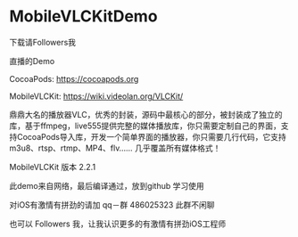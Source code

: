 # MobileVLCKitDemo

下载请Followers我

直播的Demo



CocoaPods:     https://cocoapods.org

MobileVLCKit:  https://wiki.videolan.org/VLCKit/


鼎鼎大名的播放器VLC，优秀的封装，源码中最核心的部分，被封装成了独立的库，基于ffmpeg，live555提供完整的媒体播放库，你只需要定制自己的界面，支持CocoaPods导入库，开发一个简单界面的播放器，你只需要几行代码，它支持m3u8、rtsp、rtmp、MP4、flv…… 几乎覆盖所有媒体格式！


MobileVLCKit 版本  2.2.1

此demo来自网络，最后编译通过，放到github 学习使用

对iOS有激情有拼劲的请加 qq－群 486025323 此群不闲聊

也可以 Followers 我，让我认识更多的有激情有拼劲iOS工程师
